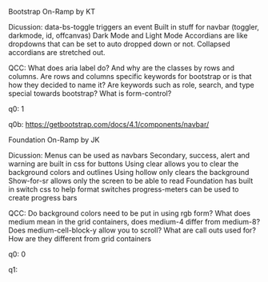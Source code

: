 Bootstrap On-Ramp by KT

Dicussion:
data-bs-toggle triggers an event
Built in stuff for navbar (toggler, darkmode, id, offcanvas)
Dark Mode and Light Mode
Accordians are like dropdowns that can be set to auto dropped down or not.
Collapsed accordians are stretched out.

QCC:
What does aria label do? And why are the classes by rows and columns. 
Are rows and columns specific keywords for bootstrap or is that how they decided to name it?
Are keywords such as role, search, and type special towards bootstrap?
What is form-control?

q0: 1

q0b: 
https://getbootstrap.com/docs/4.1/components/navbar/


Foundation On-Ramp by JK

Dicussion:
Menus can be used as navbars
Secondary, success, alert and warning are built in css for buttons
Using clear allows you to clear the background colors and outlines
Using hollow only clears the background
Show-for-sr allows only the screen to be able to read
Foundation has built in switch css to help format switches
progress-meters can be used to create progress bars

QCC:
Do background colors need to be put in using rgb form?
What does medium mean in the grid containers, does medium-4 differ from medium-8?
Does medium-cell-block-y allow you to scroll?
What are call outs used for? How are they different from grid containers


q0: 0

q1:
